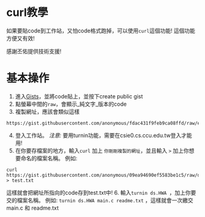 # curl教學

如果要貼code到工作站，又怕code格式跑掉，可以使用`curl`這個功能! 這個功能方便又有效!

感謝丕佑提供技術支援!

# 基本操作

1. 進入[Gists](https://gist.github.com/ "Gists from github")，並將code貼上，並按下create public gist
2. 點螢幕中間的`raw`，會顯示_純文字_版本的code
3. 複製網址，應該會類似這樣
```
https://gist.githubusercontent.com/anonymous/fdac431f9feb9ca08ffd/raw/ede9847a104b4f36ac2b4c2e4a6f4572a8118326/test
```
4. 登入工作站。 _注意:_ 要用turnin功能，需要在csie0.cs.ccu.edu.tw登入才能用!
5. 在你要存檔案的地方，輸入`curl` 加上 `你剛剛複製的網址`，並且輸入 ` > ` 加上你想要命名的檔案名稱。
例如:
```
curl https://gist.githubusercontent.com/anonymous/09ea94690ef5583be1c5/raw/d59088b9c9c9b255c53dd8ab69b2bfa43922759a/test > test.txt
```
這樣就會把網址所指向的code存到test.txt中!
6. 輸入`turnin ds.HWA `，加上你要交的檔案名稱。 例如: `turnin ds.HWA main.c readme.txt` ，這樣就會一次繳交main.c 和 readme.txt
